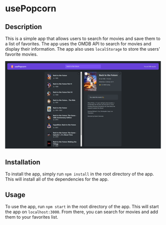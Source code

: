 # usePopcorn

## Description

This is a simple app that allows users to search for movies and save them to a list of favorites. The app uses the OMDB API to search for movies and display their information. The app also uses `localStorage` to store the users' favorite movies.

![usePopcorn](./screenshot.png)

## Installation

To install the app, simply run `npm install` in the root directory of the app. This will install all of the dependencies for the app.

## Usage

To use the app, run `npm start` in the root directory of the app. This will start the app on `localhost:3000`. From there, you can search for movies and add them to your favorites list.
